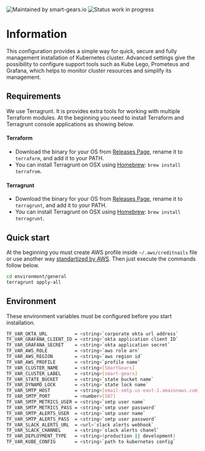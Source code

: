 ![Maintained by smart-gears.io](https://img.shields.io/badge/maintained%20by-smart--gears.io-green.svg?style=for-the-badge&logo=appveyor)
![Status work in progress](https://img.shields.io/badge/status-stable-green.svg?style=for-the-badge&logo=appveyor)
# Information
This configuration provides a simple way for quick, secure and fully management installation of Kubernetes cluster. Advanced settings give the possibility to configure support tools such as Kube Lego, Prometeus and Grafana, which helps to monitor cluster resources and simplify its management.

## Requirements
We use Terragrunt. It is provides extra tools for working with multiple Terraform modules. At the beginning you need to install Terraform and Terragrunt console applications as showing below.

#### Terraform
 - Download the binary for your OS from [Releases Page](https://www.terraform.io/downloads.html), rename it to `terraform`, and add it to your PATH.
 - You can install Terragrunt on OSX using [Homebrew](https://brew.sh/): `brew install terrafrom`.
#### Terragrunt
 - Download the binary for your OS from [Releases Page](https://github.com/gruntwork-io/terragrunt/releases), rename it to `terragrunt`, and add it to your PATH.
 - You can install Terragrunt on OSX using [Homebrew](https://brew.sh/): `brew install terragrunt`.

## Quick start
At the beginning you must create AWS profile inside `~/.aws/creditnails` file or use another 
way [standartized by AWS](https://aws.amazon.com/blogs/security/a-new-and-standardized-way-to-manage-credentials-in-the-aws-sdks/). Then just execute the commands follow below.
```sh
cd environment/general
terragrunt apply-all
```
## Environment
These environment variables must be configured before you start installation.
```sh
TF_VAR_OKTA_URL          = <string>`corporate okta url address`
TF_VAR_GRAFANA_CLIENT_ID = <string>`okta application client ID`
TF_VAR_GRAFANA_SECRET    = <string>`okta application secret`
TF_VAR_AWS_ROLE          = <string>`aws role arn`
TF_VAR_AWS_REGION        = <string>`aws region id`
TF_VAR_AWS_PROFILE       = <string>`profile name`
TF_VAR_CLUSTER_NAME      = <string>[SmartGears]
TF_VAR_CLUSTER_LABEL     = <string>[smart-gears]
TF_VAR_STATE_BUCKET      = <string>`state bucket name`
TF_VAR_DYNAMO_LOCK       = <string>`state lock name`
TF_VAR_SMTP_HOST         = <string>[email-smtp.us-east-1.amazonaws.com]
TF_VAR_SMTP_PORT         = <number>[587]
TF_VAR_SMTP_METRICS_USER = <string>`smtp user name`
TF_VAR_SMTP_METRICS_PASS = <string>`smtp user password`
TF_VAR_SMTP_ALERTS_USER  = <string>`smtp user name`
TF_VAR_SMTP_ALERTS_PASS  = <string>`smtp user password`
TF_VAR_SLACK_ALERTS_URL  = <url>`slack alerts webhook`
TF_VAR_SLACK_CHANNEL     = <string>`slack alerts chanel`
TF_VAR_DEPLOYMENT_TYPE   = <string>(production || development)
TF_VAR_KUBE_CONFIG       = <string>`path to kubernetes config`
```
